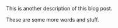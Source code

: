 <!--METADATA
category: lojban
date: 2016-02-10
title: Another test blog post about Lojban
-->
This is another description of this blog post.

These are some more words and stuff.
